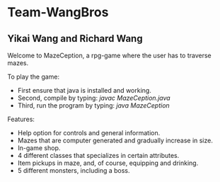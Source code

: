 # Team-WangBros
Yikai Wang and Richard Wang
---------------------------

  Welcome to MazeCeption, a rpg-game where the user has to traverse mazes.

To play the game:

- First ensure that java is installed and working.
- Second, compile by typing:
	*javac MazeCeption.java*
- Third, run the program by typing:
	*java MazeCeption*


Features:

- Help option for controls and general information.
- Mazes that are computer generated and gradually increase in size.
- In-game shop.
- 4 different classes that specializes in certain attributes.
- Item pickups in maze, and, of course, equipping and drinking.
- 5 different monsters, including a boss.